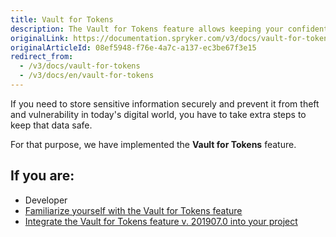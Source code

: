 ```yaml
---
title: Vault for Tokens
description: The Vault for Tokens feature allows keeping your confidential data securely and protect it from theft and vulnerability.
originalLink: https://documentation.spryker.com/v3/docs/vault-for-tokens
originalArticleId: 08ef5948-f76e-4a7c-a137-ec3be67f3e15
redirect_from:
  - /v3/docs/vault-for-tokens
  - /v3/docs/en/vault-for-tokens
---
```


If you need to store sensitive information securely and prevent it from theft and vulnerability in today's digital world, you have to take extra steps to keep that data safe.

For that purpose, we have implemented the **Vault for Tokens** feature.

## If you are:

<div class="mr-container">
    <div class="mr-list-container">
        <!-- col1 -->
        <div class="mr-col">
            <ul class="mr-list mr-list-green">
                <li class="mr-title">Developer</li>
                <li><a href="https://documentation.spryker.com/v3/docs/vault-for-tokens-feature-overview-201907" class="mr-link">Familiarize yourself with the Vault for Tokens feature</a></li>
              <li><a href="https://documentation.spryker.com/v3/docs/spryker-core-feature-integration-201907" class="mr-link">Integrate the Vault for Tokens feature v. 201907.0 into your project</a></li>
            </ul>
        </div>
     </div>
</div>  

